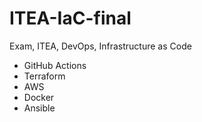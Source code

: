 # ITEA-IaC-final
Exam, ITEA, DevOps, Infrastructure as Code


- GitHub Actions
- Terraform
- AWS
- Docker
- Ansible
